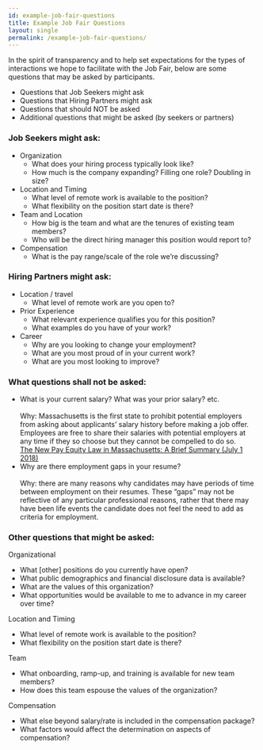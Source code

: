 ```yaml
---
id: example-job-fair-questions
title: Example Job Fair Questions
layout: single
permalink: /example-job-fair-questions/
---
```


<p>In the spirit of transparency and to help set expectations for the types of interactions we hope to facilitate with the Job Fair, below are some questions that may be asked by participants.</p>



<ul><li>Questions that Job Seekers might ask</li><li>Questions that Hiring Partners might ask</li><li>Questions that should NOT be asked</li><li>Additional questions that might be asked (by seekers or partners)</li></ul>



<h3>Job Seekers might ask:</h3>



<ul><li>Organization<ul><li>What does your hiring process typically look like?</li><li>How much is the company expanding? Filling one role? Doubling in size?</li></ul></li><li>Location and Timing<ul><li>What level of remote work is available to the position?</li><li>What flexibility on the position start date is there?</li></ul></li><li>Team and Location<ul><li>How big is the team and what are the tenures of existing team members?</li><li>Who will be the direct hiring manager this position would report to?</li></ul></li><li>Compensation<ul><li>What is the pay range/scale of the role we’re discussing?</li></ul></li></ul>



<h3>Hiring Partners might ask:</h3>



<ul><li>Location / travel<ul><li>What level of remote work are you open to?</li></ul></li><li>Prior Experience<ul><li>What relevant experience qualifies you for this position?</li><li>What examples do you have of your work?</li></ul></li><li>Career<ul><li>Why are you looking to change your employment?</li><li>What are you most proud of in your current work?</li><li>What are you most looking to improve?</li></ul></li></ul>



<h3>What questions shall not be asked:</h3>



<ul><li>What is your current salary? What was your prior salary? etc.<br><br>Why: Massachusetts is the first state to prohibit potential employers from asking about applicants’ salary history before making a job offer. Employees are free to share their salaries with potential employers at any time if they so choose but they cannot be compelled to do so.<br><a href="https://www.cambridgema.gov/~/media/files/officeofthemayor/payequity/payequityamendedlawsumm032817.pdf" target="_blank">The New Pay Equity Law in Massachusetts:
A Brief Summary (July 1 2018)<br></a></li><li>Why are there employment gaps in your resume?<br><br>Why: there are many reasons why candidates may have periods of time between employment on their resumes. These “gaps” may not be reflective of any particular professional reasons, rather that there may have been life events the candidate does not feel the need to add as criteria for employment.</li></ul>



<h3>Other questions that might be asked:</h3>



<p>Organizational</p>



<ul><li>What [other] positions do you currently have open?</li><li>What public demographics and financial disclosure data is available?</li><li>What are the values of this organization?</li><li>What opportunities would be available to me to advance in my career over time?</li></ul>



<p>Location and Timing</p>



<ul><li>What level of remote work is available to the position?</li><li>What flexibility on the position start date is there?</li></ul>



<p>Team</p>



<ul><li>What onboarding, ramp-up, and training is available for new team members?</li><li>How does this team espouse the values of the organization?</li></ul>



<p>Compensation</p>



<ul><li>What else beyond salary/rate is included in the compensation package?</li><li>What factors would affect the determination on aspects of compensation?</li></ul>
